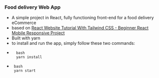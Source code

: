 ### Food delivery Web App
- A simple project in React, fully functioning front-end for a food delivery eCommerce
- based on [React Website Tutorial With Tailwind CSS - Beginner React Mobile Responsive Project](https://youtu.be/GDd2c70gsxE)
- Built with yarn
- to install and run the app, simply follow these two commands:
- ```
    bash
    yarn install
    ```
-  ```
    bash
    yarn start
    ```
